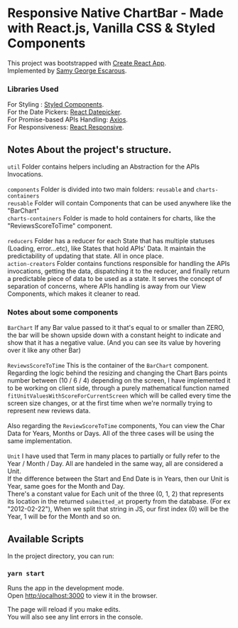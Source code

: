 # Responsive Native ChartBar - Made with React.js, Vanilla CSS & Styled Components

This project was bootstrapped with [Create React App](https:\\github.com\facebook\create-react-app).\
Implemented by [Samy George Escarous](https:\\github.com\samyiskarous).


### Libraries Used
For Styling : [Styled Components](https:\\github.com\styled-components\styled-components).\
For the Date Pickers: [React Datepicker](https:\\www.npmjs.com\package\react-datepicker).\
For Promise-based APIs Handling: [Axios](https:\\github.com\axios\axios).\
For Responsiveness: [React Responsive](https:\\www.npmjs.com\package\react-responsive).

## Notes About the project's structure.

`util` Folder contains helpers including an Abstraction for the APIs Invocations.
\
\
`components` Folder is divided into two main folders: `reusable` and `charts-containers`\
`reusable` Folder will contain Components that can be used anywhere like the "BarChart"\
`charts-containers` Folder is made to hold containers for charts, like the "ReviewsScoreToTime" component.\
\
`reducers` Folder has a reducer for each State that has multiple statuses (Loading, error...etc), like States that hold APIs' Data. It maintain the predictability of updating that state. All in once place.\
`action-creators` Folder contains functions responsible for handling the APIs invocations, getting the data, dispatching it to the reducer, and finally return a predictable piece of data to be used as a state. It serves the concept of separation of concerns, where APIs handling is away from our View Components, which makes it cleaner to read.

### Notes about some components
`BarChart` If any Bar value passed to it that's equal to or smaller than ZERO, the bar will be shown upside down with a constant height to indicate and show that it has a negative value. (And you can see its value by hovering over it like any other Bar)\
\
`ReviewsScoreToTime` This is the container of the `BarChart` component. Regarding the logic behind the resizing and changing the Chart Bars points number between (10 / 6 / 4) depending on the screen, I have implemented it to be working on client side, through a purely mathematical function named `fitUnitValuesWithScoreForCurrentScreen` which will be called every time the screen size changes, or at the first time when we're normally trying to represent new reviews data.\
\
Also regarding the `ReviewScoreToTime` components, You can view the Char Data for Years, Months or Days. All of the three cases will be using the same implementation.\
\
`Unit` I have used that Term in many places to partially or fully refer to the Year / Month / Day. All are handeled in the same way, all are considered a Unit.\
If the difference between the Start and End Date is in Years, then our Unit is Year, same goes for the Month and Day.\
There's a constant value for Each unit of the three (0, 1, 2) that represents its location in the returned `submitted_at` property from the database. (For ex "2012-02-22"), When we split that string in JS, our first index (0) will be the Year, 1 will be for the Month and so on. 

## Available Scripts

In the project directory, you can run:

### `yarn start`

Runs the app in the development mode.\
Open [http:\\localhost:3000](http:\\localhost:3000) to view it in the browser.

The page will reload if you make edits.\
You will also see any lint errors in the console.
